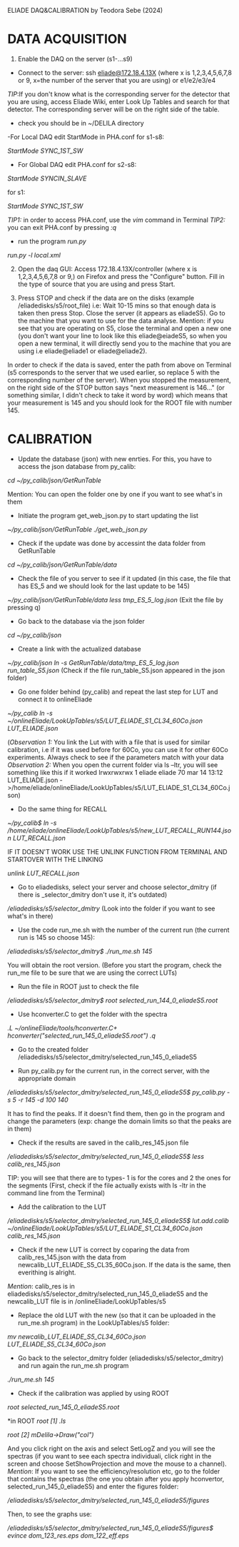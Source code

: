 ELIADE DAQ&CALIBRATION 
by Teodora Sebe (2024)


# DATA ACQUISITION
  
1. Enable the DAQ on the server (s1-...s9)
- Connect to the server: 
ssh eliade@172.18.4.13X (where x is 1,2,3,4,5,6,7,8 or 9, x=the number of the server that you are using) or e1/e2/e3/e4

_TIP_:If you don't know what is the corresponding server for the detector that you are using, access Eliade Wiki, enter Look Up Tables and search for that detector. The corresponding server will be on the right side of the table.

- check you should be in ~/DELILA directory

-For Local DAQ edit StartMode in PHA.conf for s1-s8:

_StartMode SYNC_1ST_SW_

- For Global DAQ edit PHA.conf for s2-s8:
  
_StartMode SYNCIN_SLAVE_

for s1:

_StartMode SYNC_1ST_SW_

_TIP1:_ in order to access PHA.conf, use the _vim_ command in Terminal
_TIP2:_  you can exit PHA.conf by pressing _:q_

- run the program _run.py_

_run.py -l local.xml_

2. Open the daq GUI: Access 172.18.4.13X/controller (where x is 1,2,3,4,5,6,7,8 or 9,) on Firefox and press the "Configure" button. Fill in the type of source that you are using and press Start.

4. Press STOP and check if the data are on the disks (example /eliadedisks/s5/root_file)
i.e: Wait 10-15 mins so that enough data is taken then press Stop. Close the server (it appears as eliadeS5). Go to the machine that you want to use for the data analyse.
Mention: if you see that you are operating on S5, close the terminal and open a new one (you don't want your line to look like this eliade@eiadeS5, so when you open a new terminal, it will directly send you to the machine that you are using i.e eliade@eliade1 or eliade@eliade2).

In order to check if the data is saved, enter the path from above on Terminal (s5 corresponds to the server that we used earlier, so replace 5 with the corresponding number of the server). When you stopped the measurement, on the right side of the STOP button says "next measurement is 146..." (or something similar, I didn't check to take it word by word) which means that your measurement is 145 and you should look for the ROOT file with number 145.


# CALIBRATION
- Update the database (json) with new enrties. For this, you have to access the json database from py_calib:

_cd ~/py_calib/json/GetRunTable_

Mention: You can open the folder one by one if you want to see what's in them

- Initiate the program get_web_json.py to start updating the list

_~/py_calib/json/GetRunTable ./get_web_json.py_

- Check if the update was done by accessint the data folder from GetRunTable

_cd ~/py_calib/json/GetRunTable/data_

- Check the file of you server to see if it updated (in this case, the file that has ES_5 and we should look for the last update to be 145)

_~/py_calib/json/GetRunTable/data less tmp_ES_5_log.json_
(Exit the file by pressing q)

- Go back to the database via the json folder

_cd ~/py_calib/json_

- Create a link with the actualized database

_~/py_calib/json ln -s GetRunTable/data/tmp_ES_5_log.json run_table_S5.json_
(Check if the file run_table_S5.json appeared in the json folder)

- Go one folder behind (py_calib) and repeat the last step for LUT and connect it to onlineEliade

_~/py_calib ln -s ~/onlineEliade/LookUpTables/s5/LUT_ELIADE_S1_CL34_60Co.json LUT_ELIADE.json_

(_Observation 1:_ You link the Lut with with a file that is used for similar calibration, i.e if it was used before for 60Co, you can use it for other 60Co experiments. Always check to see if the parameters match with your data
_Observation 2:_ When you open the current folder via ls –ltr, you will see something like this if it worked
lrwxrwxrwx 1 eliade eliade 70 mar 14 13:12 LUT_ELIADE.json ->/home/eliade/onlineEliade/LookUpTables/s5/LUT_ELIADE_S1_CL34_60Co.json)

- Do the same thing for RECALL

_~/py_calib$ ln -s /home/eliade/onlineEliade/LookUpTables/s5/new_LUT_RECALL_RUN144.json LUT_RECALL.json_ 

IF IT DOESN'T WORK USE THE UNLINK FUNCTION FROM TERMINAL AND STARTOVER WITH THE LINKING

_unlink LUT_RECALL.json_

- Go to eliadedisks, select your server and choose selector_dmitry (if there is _selector_dmitry don't use it, it's outdated)

_/eliadedisks/s5/selector_dmitry_
(Look into the folder if you want to see what's in there)

- Use the code run_me.sh with the number of the current run (the current run is 145 so choose 145):

_/eliadedisks/s5/selector_dmitry$ ./run_me.sh 145_

You will obtain the root version.
(Before you start the program, check the run_me file to be sure that we are using the correct LUTs)

- Run the file in ROOT just to check the file

_/eliadedisks/s5/selector_dmitry$ root selected_run_144_0_eliadeS5.root_

- Use hconverter.C to get the folder with the spectra

_.L ~/onlineEliade/tools/hconverter.C+_
_hconverter("selected_run_145_0_eliadeS5.root")_
_.q_

- Go to the created folder /eliadedisks/s5/selector_dmitry/selected_run_145_0_eliadeS5

- Run py_calib.py for the current run, in the correct server, with the appropriate domain

_/eliadedisks/s5/selector_dmitry/selected_run_145_0_eliadeS5$ py_calib.py -s 5 -r 145 -d 100 140_

It has to find the peaks. If it doesn't find them, then go in the program and change the parameters (exp: change the domain limits so that the peaks are in them)

- Check if the results are saved in the calib_res_145.json file

_/eliadedisks/s5/selector_dmitry/selected_run_145_0_eliadeS5$ less calib_res_145.json_

TIP: you will see that there are to types- 1 is for the cores and 2 the ones for the segments
(First, check if the file actually exists with ls -ltr in the command line from the Terminal)

- Add the calibration to the LUT

_/eliadedisks/s5/selector_dmitry/selected_run_145_0_eliadeS5$ lut.add.calib ~/onlineEliade/LookUpTables/s5/LUT_ELIADE_S1_CL34_60Co.json calib_res_145.json_

- Check if the new LUT is correct by coparing the data from calib_res_145.json with the data from newcalib_LUT_ELIADE_S5_CL35_60Co.json. If the data is the same, then everithing is alright.

_Mention_: calib_res is in eliadedisks/s5/selector_dmitry/selected_run_145_0_eliadeS5 and the newcalib_LUT file is in /onlineEliade/LookUpTables/s5

- Replace the old LUT with the new (so that it can be uploaded in the run_me.sh program) in the LookUpTables/s5 folder:

_mv newcalib_LUT_ELIADE_S5_CL34_60Co.json LUT_ELIADE_S5_CL34_60Co.json_

- Go back to the selector_dmitry folder (eliadedisks/s5/selector_dmitry) and run again the run_me.sh program

_./run_me.sh 145_

- Check if the calibration was applied by using ROOT

_root selected_run_145_0_eliadeS5.root_

*in ROOT
_root [1] .ls_

_root [2] mDelila->Draw("col")_

And you click right on the axis and select SetLogZ and you will see the spectras (if you want to see each spectra individuali, click right in the screen and choose SetShowProjection and move the mouse to a channel).
_Mention_: If you want to see the efficiency/resolution etc, go to the folder that contains the spectras (the one you obtain after you apply hconvertor, selected_run_145_0_eliadeS5) and enter the figures folder:

_/eliadedisks/s5/selector_dmitry/selected_run_145_0_eliadeS5/figures_

Then, to see the graphs use:

_/eliadedisks/s5/selector_dmitry/selected_run_145_0_eliadeS5/figures$ evince dom_123_res.eps dom_122_eff.eps_
